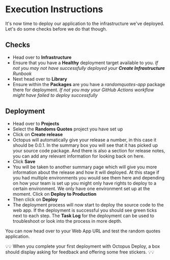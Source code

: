#  Execution Instructions

It's now time to deploy our application to the infrastructure we've deployed.  Let's do some checks before we do that though. 

## Checks

- Head over to **Infrastructure**
- Ensure that you have a **Healthy** deployment target available to you. _If not you may not have successfully deployed your **Create Infrastructure** Runbook_
- Next head over to **Library** 
- Ensure within the **Packages** are you have a _randomquotes-app_ package there for deployment. _If not you may your GitHub Actions workflow might have failed to deploy successfully_

## Deployment

- Head over to **Projects**
- Select the **Randoms Quotes** project you have set up
- Click on **Create release**
- Octopus will automatically give your release a number, in this case it should be 0.0.1.  In the summary box you will see that it has picked up your source code package.  And there is also a section for release notes, you can add any relevant information for looking back on here. 
- Click **Save**
- You will be taken to another summary page which will give you more information about the release and how it will deployed.   At this stage if you had multiple environments you would see them here and depending on how your team is set up you might only have rights to deploy to a certain environment.  We only have one environment set up at the moment.  Click on **Deploy to Production**
- Then click on **Deploy**
- The deployment process will now start to deploy the source code to the web app.  If the deployment is successful you should see green ticks next to each step.  The **Task Log** for the deployment can be used to troubleshoot or look into the process in more depth. 

You can now head over to your Web App URL and test the random quotes application. 


💡💡 When you complete your first deployment with Octopus Deploy, a box should display asking for feedback and offering some free stickers. 💡💡
